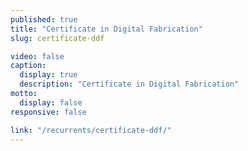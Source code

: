 ```yaml
---
published: true
title: "Certificate in Digital Fabrication"
slug: certificate-ddf

video: false
caption:
  display: true
  description: "Certificate in Digital Fabrication"
motto:
  display: false
responsive: false

link: "/recurrents/certificate-ddf/"
---
```

